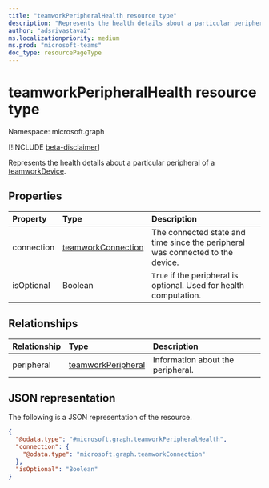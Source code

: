 ```yaml
---
title: "teamworkPeripheralHealth resource type"
description: "Represents the health details about a particular peripheral of a device."
author: "adsrivastava2"
ms.localizationpriority: medium
ms.prod: "microsoft-teams"
doc_type: resourcePageType
---
```


# teamworkPeripheralHealth resource type

Namespace: microsoft.graph

[!INCLUDE [beta-disclaimer](../../includes/beta-disclaimer.md)]

Represents the health details about a particular peripheral of a [teamworkDevice](../resources/teamworkdevice.md).

## Properties
|Property|Type|Description|
|:---|:---|:---|
|connection|[teamworkConnection](../resources/teamworkconnection.md)|The connected state and time since the peripheral was connected to the device.|
|isOptional|Boolean|`True` if the peripheral is optional. Used for health computation.|

## Relationships
|Relationship|Type|Description|
|:---|:---|:---|
|peripheral|[teamworkPeripheral](../resources/teamworkperipheral.md)|Information about the peripheral.|

## JSON representation
The following is a JSON representation of the resource.
<!-- {
  "blockType": "resource",
  "@odata.type": "microsoft.graph.teamworkPeripheralHealth"
}
-->
``` json
{
  "@odata.type": "#microsoft.graph.teamworkPeripheralHealth",
  "connection": {
    "@odata.type": "microsoft.graph.teamworkConnection"
  },
  "isOptional": "Boolean"
}
```

